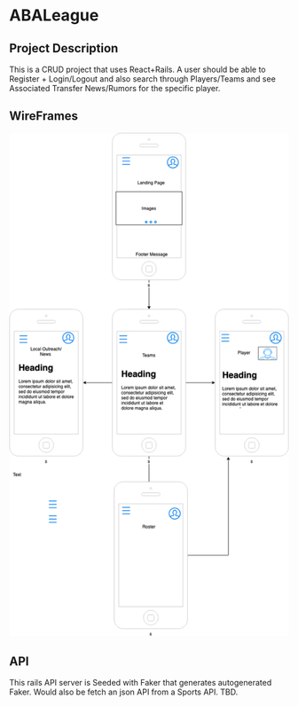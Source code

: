 # ABALeague
 ## Project Description
 This is a CRUD project that uses React+Rails. A user should be able to Register + Login/Logout and also search through Players/Teams and see Associated Transfer News/Rumors for the specific player.

 ## WireFrames
 ![Wireframe Mobile](https://github.com/adesegunadedeji/ABALeague/blob/master/WireframesDiagram.png?raw=true)
 ## API
 This rails  API server is Seeded with Faker that generates autogenerated Faker. Would also be fetch an json API from a Sports API. TBD.

